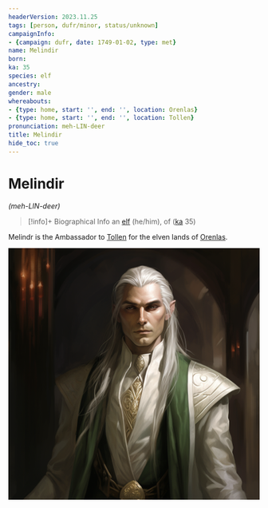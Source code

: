 ```yaml
---
headerVersion: 2023.11.25
tags: [person, dufr/minor, status/unknown]
campaignInfo:
- {campaign: dufr, date: 1749-01-02, type: met}
name: Melindir
born:
ka: 35
species: elf
ancestry:
gender: male
whereabouts:
- {type: home, start: '', end: '', location: Orenlas}
- {type: home, start: '', end: '', location: Tollen}
pronunciation: meh-LIN-deer
title: Melindir
hide_toc: true
---
```

# Melindir
*(meh-LIN-deer)*
>[!info]+ Biographical Info
> an [elf](<../../species/children-of-the-embodied-gods/elves/elves.md>) (he/him), of ([ka](<../../species/children-of-the-embodied-gods/elves/the-cycle-of-generations.md>) 35)
>> 
>> 

Melindr is the Ambassador to [Tollen](<../../gazetteer/western-green-sea/tollen/tollen.md>) for the elven lands of [Orenlas](<../../gazetteer/istaros-watershed/orenlas/orenlas.md>).

![Melindir](../../assets/melindir.png)